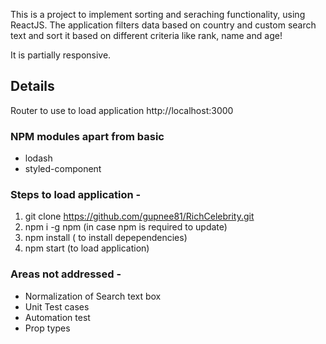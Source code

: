 This is a project to implement sorting and seraching functionality, using ReactJS. The application filters data based on country and custom search text and sort it based on different criteria like rank, name and age!

It is partially responsive.

## Details

Router to use to load application
http://localhost:3000

### NPM modules apart from basic
* lodash
* styled-component

### Steps to load application -

1) git clone https://github.com/gupnee81/RichCelebrity.git
2) npm i -g npm (in case npm is required to update)
3) npm install ( to install depependencies)
4) npm start (to load application)


### Areas not addressed -

* Normalization of Search text box
* Unit Test cases
* Automation test
* Prop types
